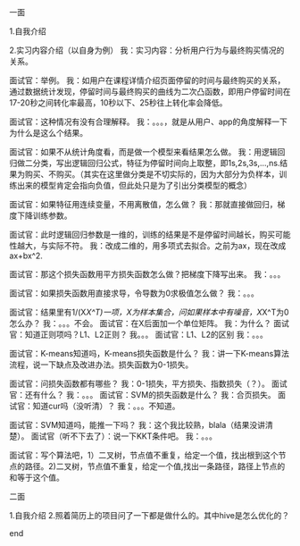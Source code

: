 一面

1.自我介绍

2.实习内容介绍（以自身为例）
我：实习内容：分析用户行为与最终购买情况的关系。

面试官：举例。
我：如用户在课程详情介绍页面停留的时间与最终购买的关系，通过数据统计发现，停留时间与最终购买的曲线为二次凸函数，即用户停留时间在17-20秒之间转化率最高，10秒以下、25秒往上转化率会降低。

面试官：这种情况有没有合理解释。
我：。。。，就是从用户、app的角度解释一下为什么是这么个结果。

面试官：如果不从统计角度看，而是做一个模型来看结果怎么做。
我：用逻辑回归做二分类，写出逻辑回归公式，特征为停留时间向上取整，即1s,2s,3s,...,ns.结果为购买、不购买。（其实在这里做分类是不切实际的，因为大部分为负样本，训练出来的模型肯定会指向负值，但此处只是为了引出分类模型的概念）

面试官：如果特征用连续变量，不用离散值，怎么做？
我：那就直接做回归，梯度下降训练参数。

面试官：此时逻辑回归参数是一维的，训练的结果是不是停留时间越长，购买可能性越大，与实际不符。
我：改成二维的，用多项式去拟合。之前为ax，现在改成ax+bx^2.


面试官：那这个损失函数用平方损失函数怎么做？把梯度下降写出来。
我：。。。

面试官：如果损失函数用直接求导，令导数为0求极值怎么做？
我：。。。

面试官：结果里有1/(X*X^T)一项，X为样本集合，问如果样本中有噪音，X*X^T为0怎么办？
我：。。。不会。
面试官：在X后面加一个单位矩阵。
我：为什么？
面试官：知道正则项吗？L1、L2正则？
我。。。
面试官：L1、L2的区别
我：。。。

面试官：K-means知道吗，K-means损失函数是什么？
我：讲一下K-means算法流程，说一下缺点及改进办法。损失函数为0-1损失。

面试官：问损失函数都有哪些？
我：0-1损失，平方损失、指数损失（？）。
面试官：还有什么？
我：。。。
面试官：SVM的损失函数是什么？
我：合页损失。
面试官：知道cur吗（没听清）？
我：。。。不知道。

面试官：SVM知道吗，能推一下吗？
我：这个我比较熟，blala（结果没讲清楚）。
面试官（听不下去了）：说一下KKT条件吧。
我：。。。

面试官：写个算法吧，1）二叉树，节点值不重复，给定一个值，找出根到这个节点的路径。2)二叉树，节点值不重复，给定一个值,找出一条路径，路径上节点的和等于这个值。

二面

1.自我介绍
2.照着简历上的项目问了一下都是做什么的。其中hive是怎么优化的？

end
